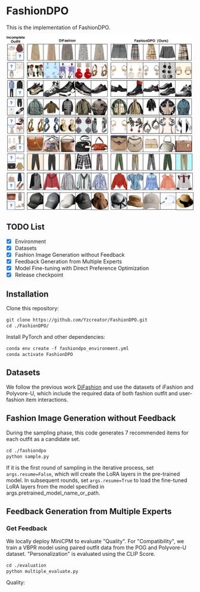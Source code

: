# FashionDPO

This is the implementation of FashionDPO.

![Results for this project](figure/model_result.png)

## TODO List
- [x] Environment
- [x] Datasets
- [x] Fashion Image Generation without Feedback
- [x] Feedback Generation from Multiple Experts
- [x] Model Fine-tuning with Direct Preference Optimization
- [x] Release checkpoint

## Installation
Clone this repository:
```
git clone https://github.com/Yzcreator/FashionDPO.git
cd ./FashionDPO/
```
Install PyTorch and other dependencies:
```
conda env create -f fashiondpo_environment.yml
conda activate FashionDPO
```

## Datasets

We follow the previous work [DiFashion](https://github.com/YiyanXu/DiFashion?tab=readme-ov-file) and use the datasets of iFashion and Polyvore-U, which include the required data of both fashion outfit and user-fashion item interactions. 

## Fashion Image Generation without Feedback

During the sampling phase, this code generates 7 recommended items for each outfit as a candidate set. 
```
cd ./fashiondpo
python sample.py
```
If it is the first round of sampling in the iterative process, set `args.resume=False`, which will create the LoRA layers in the pre-trained model. In subsequent rounds, set `args.resume=True` to load the fine-tuned LoRA layers from the model specified in args.pretrained_model_name_or_path.

## Feedback Generation from Multiple Experts

### Get Feedback
We locally deploy MiniCPM to evaluate "Quality". For "Compatibility", we train a VBPR model using paired outfit data from the POG and Polyvore-U dataset. "Personalization" is evaluated using the CLIP Score.
```
cd ./evaluation
python multiple_evaluate.py
```
Quality: 
